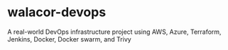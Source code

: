 # walacor-devops
A real-world DevOps infrastructure project using AWS, Azure, Terraform, Jenkins, Docker, Docker swarm, and Trivy
